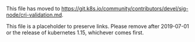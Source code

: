 This file has moved to https://git.k8s.io/community/contributors/devel/sig-node/cri-validation.md.

This file is a placeholder to preserve links.  Please remove after 2019-07-01 or the release of kubernetes 1.15, whichever comes first.
